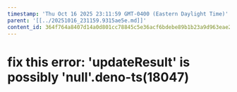 ```yaml
---
timestamp: 'Thu Oct 16 2025 23:11:59 GMT-0400 (Eastern Daylight Time)'
parent: '[[../20251016_231159.9315ae5e.md]]'
content_id: 364f764a8407d14a0d801cc78845c5e36acf6bdebe89b1b23a9d963eae27fa8f
---
```


# fix this error: 'updateResult' is possibly 'null'.deno-ts(18047)
